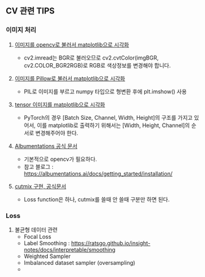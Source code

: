 ## CV 관련 TIPS
### 이미지 처리
1. [이미지를 opencv로 불러서 matplotlib으로 시각화](https://deep-learning-study.tistory.com/100)  
    - cv2.imread는 BGR로 불러오므로 cv2.cvtColor(imgBGR, cv2.COLOR_BGR2RGB)로 RGB로 색상정보를 변경해야 합니다.

2. [이미지를 Pillow로 불러서 matplotlib으로 시각화](https://kimtaeuk0103.tistory.com/28)
    - PIL로 이미지를 부르고 numpy 타입으로 형변환 후에 plt.imshow() 사용


3. [tensor 이미지를 matplotlib으로 시각화](https://ndb796.tistory.com/373?category=1011147)
    - PyTorch의 경우 [Batch Size, Channel, Width, Height]의 구조를 가지고 있어서, 이를 matplotlib로 출력하기 위해서는 [Width, Height, Channel]의 순서로 변경해주어야 한다.

4. [Albumentations 공식 문서](https://albumentations.ai/docs/getting_started/installation/)
    - 기본적으로 opencv가 필요하다. 
    - 참고 블로그 : https://albumentations.ai/docs/getting_started/installation/

5. [cutmix 구현, 공식문서](https://github.com/clovaai/CutMix-PyTorch/tree/2d8eb68faff7fe4962776ad51d175c3b01a25734)
    - Loss function은 하나, cutmix를 쓸때 안 쓸때 구분만 하면 된다.

### Loss
1. 불균형 데이터 관련
    - Focal Loss
    - Label Smoothing : https://ratsgo.github.io/insight-notes/docs/interpretable/smoothing
    - Weighted Sampler
    - Imbalanced dataset sampler (oversampling)
    - 
